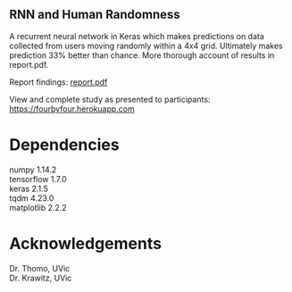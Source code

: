 ## RNN and Human Randomness
A recurrent neural network in Keras which makes predictions on data collected from users moving randomly within a 4x4 grid. Ultimately makes prediction 33% better than chance. More thorough account of results in report.pdf.

Report findings:
[report.pdf](report.pdf)

View and complete study as presented to participants:
https://fourbyfour.herokuapp.com

# Dependencies
numpy 1.14.2  
tensorflow 1.7.0  
keras 2.1.5  
tqdm 4.23.0  
matplotlib 2.2.2

# Acknowledgements

Dr. Thomo, UVic  
Dr. Krawitz, UVic
